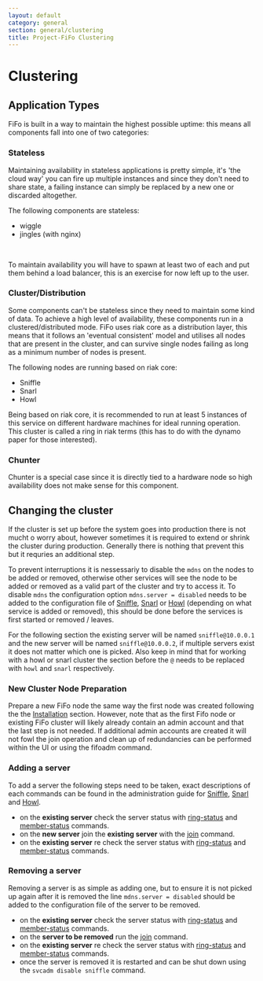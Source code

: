 ```yaml
---
layout: default
category: general
section: general/clustering
title: Project-FiFo Clustering
---
```

# Clustering

## Application Types
FiFo is built in a way to maintain the highest possible uptime: this means all components fall into one of two categories:
### Stateless
Maintaining availability in stateless applications is pretty simple, it's 'the cloud way' you can fire up multiple instances and since they don't need to share state, a failing instance can simply be replaced by a new one or discarded altogether.

The following components are stateless:

- wiggle
- jingles (with nginx)

<br/>

To maintain availability you will have to spawn at least two of each and put them behind a load balancer, this is an exercise for now left up to the user.

### Cluster/Distribution
Some components can't be stateless since they need to maintain some kind of data. To achieve a high level of availability, these components run in a clustered/distributed mode. FiFo uses riak core as a distribution layer, this means that it follows an 'eventual consistent' model and utilises all nodes that are present in the cluster, and can survive single nodes failing as long as a minimum number of nodes is present.

The following nodes are running based on riak core:

* Sniffle
* Snarl
* Howl

Being based on riak core, it is recommended to run at least 5 instances of this service on different hardware machines for ideal running operation. This cluster is called a ring in riak terms (this has to do with the dynamo paper for those interested).

### Chunter
Chunter is a special case since it is directly tied to a hardware node so high availability does not make sense for this component.

## Changing the cluster
If the cluster is set up before the system goes into production there is not mucht o worry about, however sometimes it is required to extend or shrink the cluster during production. Generally there is nothing that prevent this but it requries an additional step.

To prevent interruptions it is nessessariy to disable the `mdns` on the nodes to be added or removed, otherwise other services will see the node to be added or removed as a valid part of the cluster and try to access it. To disable `mdns` the configuration option `mdns.server = disabled` needs to be added to the configuration file of [Sniffle](/sniffle/configuration.html#mdns), [Snarl](/snarl/configuration.html#mdns) or [Howl](/howl/configuration.html#mdns) (depending on what service is added or removed), this should be done before the services is first started or removed / leaves.

For the following section the existing server will be named `sniffle@10.0.0.1` and the new server will be named `sniffle@10.0.0.2`, if multiple servers exist it does not matter which one is picked. Also keep in mind that for working with a howl or snarl cluster the section before the `@` needs to be replaced with `howl` and `snarl` respectively.

### New Cluster Node Preparation
Prepare a new FiFo node the same way the first node was created following the the [Installation](/general/installation.html) section. However, note that as the first Fifo node or existing FiFo cluster will likely already contain an admin account and that the last step is not needed. If additional admin accounts are created it will not fowl the join operation and clean up of redundancies can be performed within the UI or using the fifoadm command.

### Adding a server
To add a server the following steps need to be taken, exact descriptions of each commands can be found in the administration guide for [Sniffle](/sniffle/administration.html#cluster), [Snarl](/snarl/administration.html#cluster) and [Howl](/howl/administration.html#cluster).

- on the **existing server** check the server status with [ring-status](/sniffle/administration.html#ring-status) and [member-status](/sniffle/administration.html#member-status) commands.
- on the **new server** join the **existing server** with the [join](/sniffle/administration.html#join) command.
- on the **existing server** re check the server status with [ring-status](/sniffle/administration.html#ring-status) and [member-status](/sniffle/administration.html#member-status) commands.

### Removing a server
Removing a server is as simple as adding one, but to ensure it is not picked up again after it is removed the line `mdns.server = disabled` should be added to the configuration file of the server to be removed.

- on the **existing server** check the server status with [ring-status](/sniffle/administration.html#ring-status) and [member-status](/sniffle/administration.html#member-status) commands.
- on the **server to be removed** run the [join](/sniffle/administration.html#leave) command.
- on the **existing server** re check the server status with [ring-status](/sniffle/administration.html#ring-status) and [member-status](/sniffle/administration.html#member-status) commands.
- once the server is removed it is restarted and can be shut down using the `svcadm disable sniffle` command.

